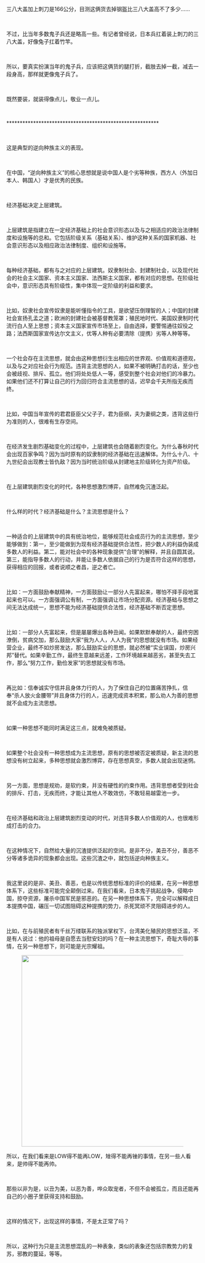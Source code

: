 <p data-pid="F-cDVyT9">三八大盖加上刺刀是166公分，目测这俩货去掉钢盔比三八大盖高不了多少……</p><p><br></p><p data-pid="cLCP5y_j">不过，比当年多数鬼子兵还是略高一些。有记者曾经说，日本兵扛着装上刺刀的三八大盖，好像兔子扛着竹竿。</p><p><br></p><p data-pid="J97crW3L">所以，要真实扮演当年的鬼子兵，应该把这俩货的腿打折，截肢去掉一截，减去一段身高，那样就更像鬼子兵了。</p><p><br></p><p data-pid="B-TZ_b9q">既然要装，就装得像点儿，敬业一点儿。</p><p><br></p><p data-pid="1oUZdV2a">*********************************************************</p><p><br></p><p data-pid="8cB0CweX">这是典型的逆向种族主义的表现。</p><p><br></p><p data-pid="0G9yqD-x">在中国，“逆向种族主义”的核心思想就是说中国人是个劣等种族，西方人（外加日本人、韩国人）才是优秀的民族。</p><p><br></p><p data-pid="9QzMzJ6b">经济基础决定上层建筑。</p><p><br></p><p data-pid="X833vI-s">上层建筑是指建立在一定经济基础上的社会意识形态以及与之相适应的政治法律制度和设施等的总和。它包括阶级关系（基础关系）、维护这种关系的国家机器、社会意识形态以及相应政治法律制度、组织和设施等。 </p><p><br></p><p data-pid="n_ZGlQQd">每种经济基础，都有与之对应的上层建筑。奴隶制社会、封建制社会，以及现代社会的社会主义国家、资本主义国家、法西斯主义国家，都有对应的思想。在阶级社会中，意识形态具有阶级性，集中体现一定阶级的利益和要求。</p><p><br></p><p data-pid="YVVEU8xy">比如，奴隶社会宣传奴隶是能听懂指令的工具，是欲望压倒理智的人；中国的封建社会宣扬孔孟之道；欧洲的封建社会被基督教笼罩；殖民地时代、美国奴隶制时代流行白人至上思想；资本主义国家宣传市场至上，自由选择，要警惕通往奴役之路；法西斯国家宣传达尔文主义，优等人种有必要清除（提携）劣等人种等等。</p><p><br></p><p data-pid="WtHMghRE">一个社会存在主流思想，就会由这种思想衍生出相应的世界观、价值观和道德观，以及与之对应社会行为规范。违背主流思想的人，如果不被明确打击的话，至少也会被歧视、排斥、孤立。他们将处处低人一等，感受到整个社会对他们的冷暴力。如果他们还不打算让自己的行为回归符合主流思想的话，迟早会千夫所指无疾而终。</p><p><br></p><p data-pid="xRK-9LyJ">比如，中国当年宣传的君君臣臣父父子子，君为臣纲，夫为妻纲之类，违背这些行为准则的人，很难有生存空间。</p><p><br></p><p data-pid="JCMgQHQH">在经济发生剧烈基础变化的过程中，上层建筑也会随着剧烈变化。为什么春秋时代会出现百家争鸣？因为当时原有的奴隶制的经济基础在迅速解体。为什么十八、十九世纪会出现教士皆仇敌？因为当时统治阶级从封建地主阶级转化为资产阶级。</p><p><br></p><p data-pid="Sh8-otlN">在上层建筑剧烈变化的时代，各种思想激烈博弈，自然难免沉渣泛起。</p><p><br></p><p data-pid="jqEg1aDf">什么样的时代？经济基础是什么？主流思想是什么？</p><p><br></p><p data-pid="tnDttA1J">一种适合的上层建筑中的具有统治地位，能够规范社会成员行为的主流思想，至少能够做到：第一，至少能做到为现有经济基础提供合法性，把少数人的利益伪装成多数人的利益。第二，能对社会中的各种现象提供“合理”的解释，并且自圆其说。第三，能指导多数人的行动，并能让多数人依据自己的行为是否符合这样的思想，获得相应的回报，或者说顺之者昌，逆之者亡。</p><p><br></p><p data-pid="B0v790DE">比如：一方面鼓励奉献精神，一方面鼓励让一部分人先富起来，哪怕不择手段地富起来也可以。一方面强调公有制，一方面强调让市场分配资源。经济基础与思想之间无法达成统一，思想不能为经济基础提供合法性，经济基础不断否定思想。</p><p><br></p><p data-pid="WqQyHFCy">比如：一部分人先富起来，但是屡屡爆出各种丑闻。如果默默奉献的人，最终穷困潦倒，贫病交加，那么鼓励大家“我为人人，人人为我”的思想就没有市场。如果经营企业，最终不如炒房发达，那么鼓励实业的思想，就必然被“实业误国，炒房兴邦”替代。如果辛勤工作，最终生意越来远差，工作环境越来越恶劣，甚至失去工作，那么“努力工作，勤俭发家”的思想就没有市场。</p><p><br></p><p data-pid="A60jGt8I">再比如：信奉诚实守信并且身体力行的人，为了保住自己的位置痛苦挣扎，信奉“杀人放火金腰带”并且身体力行的人，迅速完成资本积累，那么劝人为善的思想就不会成为主流思想。</p><p><br></p><p data-pid="40sYzqBI">如果一种思想不能同时满足这三点，就难免被质疑。</p><p><br></p><p data-pid="FjXgLUN8">如果整个社会没有一种思想成为主流思想，原有的思想被否定被质疑，新主流的思想没有树立起来，多种思想就会激烈博弈，存在思想真空，多数人就会出现迷惘。</p><p><br></p><p data-pid="ogRGA1BR">另一方面，思想是规劝，是软约束，并没有硬性的约束作用。违背思想者受到社会的排斥、打击，无疾而终，才能让其他人不敢效仿，不敢轻易越雷池一步。</p><p><br></p><p data-pid="Tdezd-YO">在经济基础和政治上层建筑剧烈变动的时代，对违背多数人价值观的人，也很难形成打击的合力。</p><p><br></p><p data-pid="U20VbLoX">在这种情况下，自然给大量的沉渣提供泛起的空间。是非不分，美丑不分，善恶不分等诸多诡异的现象都会出现。这些沉渣之中，就包括逆向种族主义。</p><p><br></p><p data-pid="nC9RtLCh">我这里说的是非、美丑、善恶，也是以传统思想标准的评价的结果，在另一种思想体系下，这些标准可能完全颠倒过来。在我们看来，日本鬼子挑起战争，侵略中国，掠夺资源，屠杀中国军民是邪恶的。在另一种思想体系下，完全可以解释成日本提携中国，碾压一切试图阻碍这种提携的势力，杀死冥顽不灵阻碍进步的人。</p><p><br></p><p data-pid="5ayLD24D">比如，在与前殖民者有千丝万缕联系的独派掌权下，台湾美化殖民的思想泛滥，不是有人说过：他的祖母是自愿去当慰安妇的吗？在一种主流思想下，奇耻大辱的事情，在另一种思想下，则可能是光宗耀祖。</p><figure data-size="normal"><img src="https://picx.zhimg.com/v2-a5d69b697a138fd8b7aad259dbae959a_720w.jpg?source=d16d100b" data-caption="" data-size="normal" data-rawwidth="500" data-rawheight="374" class="origin_image zh-lightbox-thumb" width="500" data-original="https://pica.zhimg.com/v2-a5d69b697a138fd8b7aad259dbae959a_720w.jpg?source=d16d100b"></figure><p data-pid="_qvbeIDq">所以，在我们看来是LOW得不能再LOW，矬得不能再锉的事情，在另一些人看来，是帅得不能再帅。</p><p><br></p><p data-pid="wJqzlco1">那些以非为是，以丑为美，以恶为善，哗众取宠者，不但不会被孤立，而且还能再自己的小圈子里获得支持和鼓励。</p><p><br></p><p data-pid="TAseuBOq">这样的情况下，出现这样的事情，不是太正常了吗？</p><p><br></p><p data-pid="cYD2aXxt">所以，这种行为只是主流思想混乱的一种表象，类似的表象还包括宗教势力的复苏，邪教的蔓延，等等。</p>